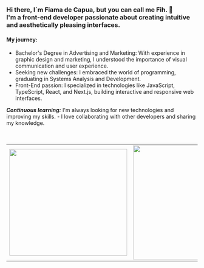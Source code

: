 
<h3 align="left">Hi there, I´m Fiama de Capua, but you can call me Fih. 👋 <br />
  I'm a front-end developer passionate about creating intuitive and aesthetically pleasing interfaces.
</h3>

<h4 align="left">My journey: </h4>

<p align="left">

 - Bachelor's Degree in Advertising and Marketing: With experience in graphic design and marketing, I understood the importance of visual communication and user experience.
 - Seeking new challenges: I embraced the world of programming, graduating in Systems Analysis and Development.
 - Front-End passion: I specialized in technologies like JavaScript, TypeScript, React, and Next.js, building interactive and responsive web interfaces.
</p>

***Continuous learning:*** I'm always looking for new technologies and improving my skills. - I love collaborating with other developers and sharing my knowledge. <br />

<br />

<table style="border: none;">
  <tr style="border: none;">
    <td style="border: none;"><img width="310px" height="280px" src="https://github-readme-stats.vercel.app/api?username=FihCapua&theme=midnight-purple&show_icons=true&hide_border=true&count_private=true" /></td>
    <td style="border: none;"><img width="330px" height="300px" src="https://github-readme-streak-stats.herokuapp.com/?user=FihCapua&theme=midnight-purple&hide_border=true" /></td>
    <td style="border: none;"><img width="238px" height="215px" src="https://github-readme-stats.vercel.app/api/top-langs/?username=FihCapua&theme=midnight-purple&show_icons=true&hide_border=true&layout=compact" /></td>
  </tr>
</table>
